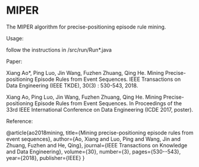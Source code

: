 # MIPER
 The MIPER algorithm for precise-positioning episode rule mining.
 
 Usage:
 
 follow the instructions in /src/run/Run*.java
 
 Paper:
 
 Xiang Ao*, Ping Luo, Jin Wang, Fuzhen Zhuang, Qing He. Mining Precise-positioning Episode Rules from Event Sequences. IEEE Transactions on Data Engineering (IEEE TKDE), 30(3) : 530-543, 2018.
 
 Xiang Ao, Ping Luo, Jin Wang, Fuzhen Zhuang, Qing He. Mining Precise-positioning Episode Rules from Event Sequences. In Proceedings of the 33rd IEEE International Conference on Data Engineering (ICDE 2017, poster).
 
 Reference:
 
 @article{ao2018mining,
  title={Mining precise-positioning episode rules from event sequences},
  author={Ao, Xiang and Luo, Ping and Wang, Jin and Zhuang, Fuzhen and He, Qing},
  journal={IEEE Transactions on Knowledge and Data Engineering},
  volume={30},
  number={3},
  pages={530--543},
  year={2018},
  publisher={IEEE}
}
 
 

